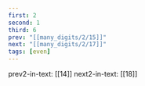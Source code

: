 ```yaml
---
first: 2
second: 1
third: 6
prev: "[[many_digits/2/15]]"
next: "[[many_digits/2/17]]"
tags: [even]
---
```

prev2-in-text: [[14]]
next2-in-text: [[18]]
